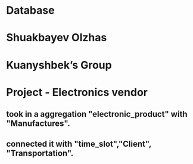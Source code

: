 # Database
# Shuakbayev Olzhas 
# Kuanyshbek’s Group
# Project - Electronics vendor 

## took in a aggregation "electronic_product" with "Manufactures".
##  connected it with "time_slot","Client", "Transportation". 
##  